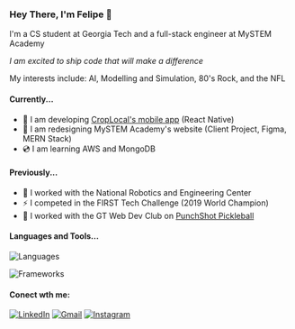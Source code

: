 ### Hey There, I'm Felipe 👋

I'm a CS student at Georgia Tech and a full-stack engineer at MySTEM Academy

_I am excited to ship code that will make a difference_

My interests include: AI, Modelling and Simulation, 80's Rock, and the NFL

#### Currently...

- 🌲 I am developing [CropLocal's mobile app](https://github.com/CreateX-Hermes/CropLocal) (React Native)
- 🔭 I am redesigning MySTEM Academy's website (Client Project, Figma, MERN Stack)
- 💿 I am learning AWS and MongoDB

#### Previously...

- 🤖 I worked with the National Robotics and Engineering Center
- ⚡ I competed in the FIRST Tech Challenge (2019 World Champion)
- 🏓 I worked with the GT Web Dev Club on [PunchShot Pickleball](https://github.com/GTWebDevOrg/Punchshot-Pickleball)

#### Languages and Tools...

![Languages](https://skillicons.dev/icons?i=js,c,cs,cpp,py,ts,java,swift)

![Frameworks](https://skillicons.dev/icons?i=react,mongodb,express,nodejs,postman,aws)

#### Conect wth me:

[![LinkedIn](https://skillicons.dev/icons?i=linkedin)](https://linkedin.com/in/felipe-bergerman-932618251/)
[![Gmail](https://skillicons.dev/icons?i=gcp)](mailto:felipebergerman@gmail.com)
[![Instagram](https://skillicons.dev/icons?i=instagram)](https://www.instagram.com/felipe.bergerman)
